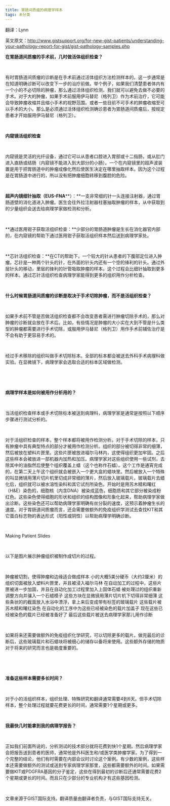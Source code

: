 ```yaml
---
title: 胃肠间质瘤的病理学样本
tags: 未分类
---
```


翻译：Lynn

英文原文：http://www.gistsupport.org/for-new-gist-patients/understanding-your-pathology-report-for-gist/gist-pathology-samples.php

**在胃肠道间质瘤的手术前，几时做活体组织检查？**

&nbsp;

有时胃肠道间质瘤的诊断是在手术前通过活体组织方法检测样本的。这一步通常是在知道明确诊断可以改变下一步的治疗前做。举个例子，如果我们清楚患者体内有一个小的不必切除的肿瘤，那么通过活体组织检测，我们就可以避免去做不必要的手术。对于大的肿瘤，如果手术前服用伊马替尼（格列卫）作为术前治疗，它可能会导致肿瘤收缩并且缩小手术的视野范围。或者一些目前不可手术的肿瘤收缩至可以手术的大小。那么是必须通过活体组织检测确诊患者为胃肠道间质瘤后，按规定患者才开始服用伊马替尼（格列卫）。

&nbsp;

**内窥镜活组织检查**

&nbsp;

内窥镜是灵活的光纤设备，通过它可以从患者口腔进入胃部或十二指肠，或从肛门进入直肠或结肠（内窥镜不能进入到大部分的小肠）。一个在内窥镜里的超声波装置是用于把胃肠道中的肿瘤成像化然后使医生决定在哪里抽取样本。因为这个过程是在胃肠道中进行的，所以没有把肿瘤细胞转移到腹腔的危险。

&nbsp;

**超声内镜细针抽取（EUS-FNA****）：**一支非常细的针一头连接注射器，通过胃肠道壁的消化道进入肿瘤。医生会往外拉注射器柱塞抽取肿瘤的样本，从中获取到的少量组织会送去给病理学家做检测和分析。

&nbsp;

**通过医用钳子获取活组织检查：**少部分的胃肠道肿瘤是生长在消化器官内部的，在内窥镜的帮助下通过医用钳子获取活组织样本然后送到病理学家处。

&nbsp;

**芯针活组织检查：**在CT的帮助下，一个较大的针从患者的下腹部定位进入肿瘤。芯针是一种两个针头的针，在外面的针头内还有一个空的锋利的针头。通过外层针头的移动，里层的锋利的针管吸取肿瘤的样本。这个过程会比细针抽取到更多的样本。通过芯针活组织检查病理学家能得到更多的组织用作分析检查。

&nbsp;

**什么时候胃肠道间质瘤的诊断是取决于手术切除肿瘤，而不是活组织检查？**

&nbsp;

如果手术前不管是否做活组织检查都不会改变患者需进行肿瘤切除手术的，那么对肿瘤的诊断就会放在手术后。比如，有些情况是肿瘤的大小实在大到不管是什么类型的肿瘤都需要进行手术切除，或服用伊马替尼（格列卫）用作手术前辅佐治疗是不会有助于更容易手术的。

&nbsp;

经过手术移除的组织叫做手术切除标本。全部的标本都会被送去外科手术病理科做实验。在显微镜下，病理学家会选取合适的标本区域做检测。

&nbsp;

&nbsp;

**病理学样本是如何被用作分析用的？**

&nbsp;

当活组织检查样本或手术切除标本被送到病理科，病理学家是通常是按照以下顺序步骤进行测试分析的。

&nbsp;

对于活组织检查的样本，整个样本都将被用作检测分析。对于手术切除的样本，只有肿瘤中具有典型特点的部分才被用作检测分析。组织的部分被切得非常的细薄，然后被放在塑料片匣里。这些片匣被放进福尔马林内，这使得组织更加牢固。之后这些样本会被放进一部机器内加热和加压。病理学家对这些组织使用一些试剂，去除其中的油脂然后使整个组织覆盖上蜡（这个也称作石蜡）。这个工作是通宵完成的，在第二天上午这个组织就会被嵌入一个更大盒的蜡块里。然后被放入一个特殊的叫显微镜用薄片切片机里切成非常细的薄片，然后放入玻璃载片。玻璃载片去蜡化后，组织就可以被水溶性染料和其它试剂所染色。开始时是用苏木精和曙红（H&amp;E）染色的，细胞核（内含DNA）被染成蓝色，细胞质和其它部分被染成粉红色。这些染色使得细胞的形状和组织的结构图像和形象化起来，帮助病理学家做出诊断。这些染色还可以帮助病理学家明确有丝分裂的速度，这预示着肿瘤生长的速度。对于胃肠道间质瘤而言，还会需要做额外的免疫组织学测试去查找KIT和其它蛋白标志物的表达形式（阳性或阴性）以帮助病理学明确诊断。

&nbsp;

Making Patient Slides

&nbsp;

以下是图片展示肿瘤组织被制作成切片的过程。

&nbsp;
<td width="161">肿瘤被切割，使得肿瘤和边缘适合做成样本</td><td width="265"></td>
<td width="161">小的大概5美分硬币（大约2厘米）的组织切面被放入塑料片匣里，并且被浸入福尔马林</td><td width="265"></td>
<td width="161">在自动加工的过程中，这些片匣被进一步加固，并且在自动化加工过程里加入上固体石蜡</td><td width="265"></td>
<td width="161">被处理过的组织重新调整方向并骧入一个石蜡模子</td><td width="265"></td>
<td width="161">这些方块在显微镜用薄片切片机下切得非常细薄</td><td width="265"></td>
<td width="161">这些条状的的截面放入水浴中漂浮，拿上来后变成带有标签的玻璃载片</td><td width="265"></td>
<td width="161">这些载片被苏木精和曙红染色</td><td width="265"></td>
<td width="161">在自动化的工序中为这些已经被染色的载片加盖子</td><td width="265"></td>
<td width="161">现在这些已经被染色的载片已经被准备好了</td><td width="265"></td>
<td width="161">最后这些载片被送去病理学家那儿用作诊断</td><td width="265"></td>

&nbsp;

如果将来还需要做额外的免疫组织化学研究，可以切除更多的载片。做完最后的诊断后，这些玻璃载片和石蜡块将被细心的储存以备将来使用。这些额外存储的物质对于将来的研究而言也是极度重要的。

&nbsp;

&nbsp;

**准备这些样本需要多长时间？**

&nbsp;

对于小的活组织样本，组织处理、特殊研究和翻译通常需要4到6天。但手术切除样本，整个处理过程就要花费更长的时间，通常需要1个星期或更多。

&nbsp;

**我最快几时能拿到我的病理学报告？**

&nbsp;

正如我们前面所说的，分析测试的技术部分就将花费到快1个星期。然后病理学家会把报告送到患者的医师，通常他是外科医生和/或医学类肿瘤学家。为了得到一个完整的结论，他们有时需要在内部会议时讨论这个案例。有少数的案例，这些样本还需要做额外的测试或送到专家病理学家那里，这些都需要额外的时间。如果需要做KIT或PDGFRA基因的分子鉴定，这些在得到最初的诊断后还通常需要花费2个星期或更长的时间。而且只在少部分的专业机构才有这些基因检测。

&nbsp;

文章来源于GIST国际支持。翻译质量由翻译者负责，与GIST国际支持无关。

&nbsp;

&nbsp;

&nbsp;

&nbsp;

